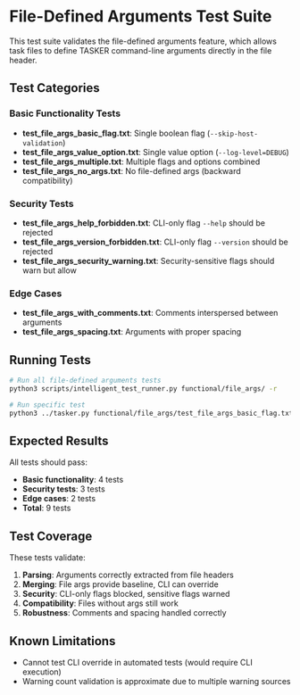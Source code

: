 # File-Defined Arguments Test Suite

This test suite validates the file-defined arguments feature, which allows task files to define TASKER command-line arguments directly in the file header.

## Test Categories

### Basic Functionality Tests
- **test_file_args_basic_flag.txt**: Single boolean flag (`--skip-host-validation`)
- **test_file_args_value_option.txt**: Single value option (`--log-level=DEBUG`)
- **test_file_args_multiple.txt**: Multiple flags and options combined
- **test_file_args_no_args.txt**: No file-defined args (backward compatibility)

### Security Tests
- **test_file_args_help_forbidden.txt**: CLI-only flag `--help` should be rejected
- **test_file_args_version_forbidden.txt**: CLI-only flag `--version` should be rejected
- **test_file_args_security_warning.txt**: Security-sensitive flags should warn but allow

### Edge Cases
- **test_file_args_with_comments.txt**: Comments interspersed between arguments
- **test_file_args_spacing.txt**: Arguments with proper spacing

## Running Tests

```bash
# Run all file-defined arguments tests
python3 scripts/intelligent_test_runner.py functional/file_args/ -r

# Run specific test
python3 ../tasker.py functional/file_args/test_file_args_basic_flag.txt -r --skip-host-validation
```

## Expected Results

All tests should pass:
- **Basic functionality**: 4 tests
- **Security tests**: 3 tests
- **Edge cases**: 2 tests
- **Total**: 9 tests

## Test Coverage

These tests validate:
1. **Parsing**: Arguments correctly extracted from file headers
2. **Merging**: File args provide baseline, CLI can override
3. **Security**: CLI-only flags blocked, sensitive flags warned
4. **Compatibility**: Files without args still work
5. **Robustness**: Comments and spacing handled correctly

## Known Limitations

- Cannot test CLI override in automated tests (would require CLI execution)
- Warning count validation is approximate due to multiple warning sources

